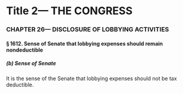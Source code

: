 
# Title 2— THE CONGRESS
### CHAPTER 26— DISCLOSURE OF LOBBYING ACTIVITIES
#### § 1612. Sense of Senate that lobbying expenses should remain nondeductible
##### (b) Sense of Senate

It is the sense of the Senate that lobbying expenses should not be tax deductible.
